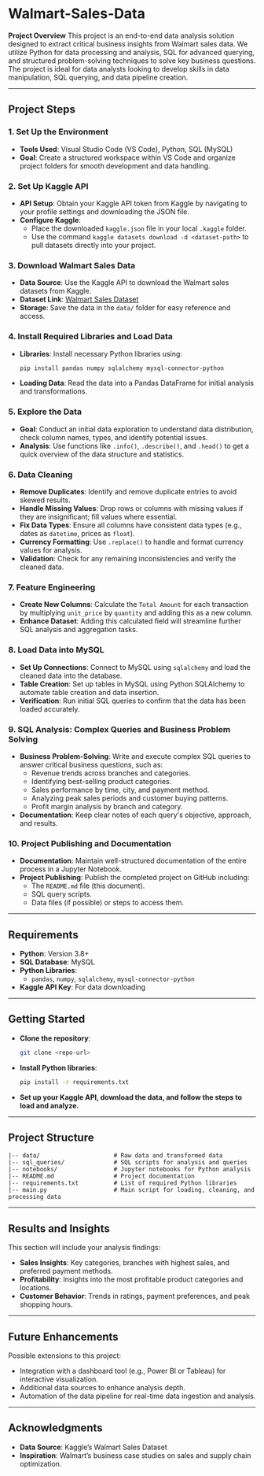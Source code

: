 # Walmart-Sales-Data

**Project Overview**
This project is an end-to-end data analysis solution designed to extract critical business insights from Walmart sales data. We utilize Python for data processing and analysis, SQL for advanced querying, and structured problem-solving techniques to solve key business questions. The project is ideal for data analysts looking to develop skills in data manipulation, SQL querying, and data pipeline creation.

---

## **Project Steps**

### **1. Set Up the Environment**

- **Tools Used**: Visual Studio Code (VS Code), Python, SQL (MySQL)
- **Goal**: Create a structured workspace within VS Code and organize project folders for smooth development and data handling.

### **2. Set Up Kaggle API**

- **API Setup**: Obtain your Kaggle API token from Kaggle by navigating to your profile settings and downloading the JSON file.
- **Configure Kaggle**:
  - Place the downloaded `kaggle.json` file in your local `.kaggle` folder.
  - Use the command `kaggle datasets download -d <dataset-path>` to pull datasets directly into your project.

### **3. Download Walmart Sales Data**

- **Data Source**: Use the Kaggle API to download the Walmart sales datasets from Kaggle.
- **Dataset Link**: [Walmart Sales Dataset](https://www.kaggle.com/)
- **Storage**: Save the data in the `data/` folder for easy reference and access.

### **4. Install Required Libraries and Load Data**

- **Libraries**: Install necessary Python libraries using:
  ```bash
  pip install pandas numpy sqlalchemy mysql-connector-python
  ```
- **Loading Data**: Read the data into a Pandas DataFrame for initial analysis and transformations.

### **5. Explore the Data**

- **Goal**: Conduct an initial data exploration to understand data distribution, check column names, types, and identify potential issues.
- **Analysis**: Use functions like `.info()`, `.describe()`, and `.head()` to get a quick overview of the data structure and statistics.

### **6. Data Cleaning**

- **Remove Duplicates**: Identify and remove duplicate entries to avoid skewed results.
- **Handle Missing Values**: Drop rows or columns with missing values if they are insignificant; fill values where essential.
- **Fix Data Types**: Ensure all columns have consistent data types (e.g., dates as `datetime`, prices as `float`).
- **Currency Formatting**: Use `.replace()` to handle and format currency values for analysis.
- **Validation**: Check for any remaining inconsistencies and verify the cleaned data.

### **7. Feature Engineering**

- **Create New Columns**: Calculate the `Total Amount` for each transaction by multiplying `unit_price` by `quantity` and adding this as a new column.
- **Enhance Dataset**: Adding this calculated field will streamline further SQL analysis and aggregation tasks.

### **8. Load Data into MySQL**

- **Set Up Connections**: Connect to MySQL using `sqlalchemy` and load the cleaned data into the database.
- **Table Creation**: Set up tables in MySQL using Python SQLAlchemy to automate table creation and data insertion.
- **Verification**: Run initial SQL queries to confirm that the data has been loaded accurately.

### **9. SQL Analysis: Complex Queries and Business Problem Solving**

- **Business Problem-Solving**: Write and execute complex SQL queries to answer critical business questions, such as:
  - Revenue trends across branches and categories.
  - Identifying best-selling product categories.
  - Sales performance by time, city, and payment method.
  - Analyzing peak sales periods and customer buying patterns.
  - Profit margin analysis by branch and category.
- **Documentation**: Keep clear notes of each query's objective, approach, and results.

### **10. Project Publishing and Documentation**

- **Documentation**: Maintain well-structured documentation of the entire process in a Jupyter Notebook.
- **Project Publishing**: Publish the completed project on GitHub including:
  - The `README.md` file (this document).
  - SQL query scripts.
  - Data files (if possible) or steps to access them.

---

## **Requirements**

- **Python**: Version 3.8+
- **SQL Database**: MySQL
- **Python Libraries**:
  - `pandas`, `numpy`, `sqlalchemy`, `mysql-connector-python`
- **Kaggle API Key**: For data downloading

---

## **Getting Started**

- **Clone the repository**:
  ```bash
  git clone <repo-url>
  ```
- **Install Python libraries**:
  ```bash
  pip install -r requirements.txt
  ```
- **Set up your Kaggle API, download the data, and follow the steps to load and analyze.**

---

## **Project Structure**

```
|-- data/                     # Raw data and transformed data
|-- sql_queries/              # SQL scripts for analysis and queries
|-- notebooks/                # Jupyter notebooks for Python analysis
|-- README.md                 # Project documentation
|-- requirements.txt          # List of required Python libraries
|-- main.py                   # Main script for loading, cleaning, and processing data
```

---

## **Results and Insights**

This section will include your analysis findings:

- **Sales Insights**: Key categories, branches with highest sales, and preferred payment methods.
- **Profitability**: Insights into the most profitable product categories and locations.
- **Customer Behavior**: Trends in ratings, payment preferences, and peak shopping hours.

---

## **Future Enhancements**

Possible extensions to this project:

- Integration with a dashboard tool (e.g., Power BI or Tableau) for interactive visualization.
- Additional data sources to enhance analysis depth.
- Automation of the data pipeline for real-time data ingestion and analysis.

---
## **Acknowledgments**

- **Data Source**: Kaggle’s Walmart Sales Dataset
- **Inspiration**: Walmart’s business case studies on sales and supply chain optimization.

